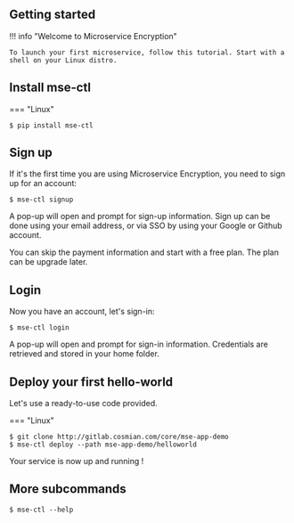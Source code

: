 
## Getting started

!!! info "Welcome to Microservice Encryption"

    To launch your first microservice, follow this tutorial. Start with a shell on your Linux distro.


## Install mse-ctl

=== "Linux"

```{.bash}
$ pip install mse-ctl
```

## Sign up

If it's the first time you are using Microservice Encryption, you need to sign up for an account:

```{.bash}
$ mse-ctl signup
```

A pop-up will open and prompt for sign-up information.
Sign up can be done using your email address, or via SSO by using your Google or Github account.

You can skip the payment information and start with a free plan. The plan can be upgrade later.

## Login

Now you have an account, let's sign-in:

```{.bash}
$ mse-ctl login
```

A pop-up will open and prompt for sign-in information.
Credentials are retrieved and stored in your home folder.

## Deploy your first hello-world

Let's use a ready-to-use code provided.

=== "Linux"

```{.bash}
$ git clone http://gitlab.cosmian.com/core/mse-app-demo
$ mse-ctl deploy --path mse-app-demo/helloworld
```

Your service is now up and running !

## More subcommands

```{.bash}
$ mse-ctl --help
```
